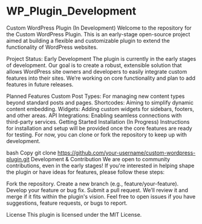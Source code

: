# WP_Plugin_Development
Custom WordPress Plugin (In Development)
Welcome to the repository for the Custom WordPress Plugin. This is an early-stage open-source project aimed at building a flexible and customizable plugin to extend the functionality of WordPress websites.

Project Status: Early Development
The plugin is currently in the early stages of development. Our goal is to create a robust, extensible solution that allows WordPress site owners and developers to easily integrate custom features into their sites. We’re working on core functionality and plan to add features in future releases.

Planned Features
Custom Post Types: For managing new content types beyond standard posts and pages.
Shortcodes: Aiming to simplify dynamic content embedding.
Widgets: Adding custom widgets for sidebars, footers, and other areas.
API Integrations: Enabling seamless connections with third-party services.
Getting Started
Installation (In Progress)
Instructions for installation and setup will be provided once the core features are ready for testing. For now, you can clone or fork the repository to keep up with development.

bash
Copy
git clone https://github.com/your-username/custom-wordpress-plugin.git
Development & Contribution
We are open to community contributions, even in the early stages! If you're interested in helping shape the plugin or have ideas for features, please follow these steps:

Fork the repository.
Create a new branch (e.g., feature/your-feature).
Develop your feature or bug fix.
Submit a pull request. We’ll review it and merge if it fits within the plugin's vision.
Feel free to open issues if you have suggestions, feature requests, or bugs to report.

License
This plugin is licensed under the MIT License.
